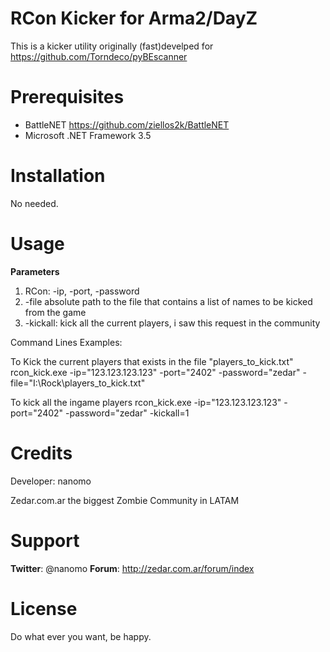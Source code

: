RCon Kicker for Arma2/DayZ
===========================

This is a kicker utility originally (fast)develped for https://github.com/Torndeco/pyBEscanner


Prerequisites
=============

 - BattleNET https://github.com/ziellos2k/BattleNET
 - Microsoft .NET Framework 3.5

Installation
============

No needed. 


Usage
=========

**Parameters** 

1. RCon: -ip, -port, -password
2. -file absolute path to the file that contains a list of names to be kicked from the game
3. -kickall: kick all the current players, i saw this request in the community

Command Lines Examples:

To Kick the current players that exists in the file "players_to_kick.txt"
rcon_kick.exe -ip="123.123.123.123" -port="2402" -password="zedar" -file="I:\Rock\players_to_kick.txt"

To kick all the ingame players
rcon_kick.exe -ip="123.123.123.123" -port="2402" -password="zedar" -kickall=1



Credits
========

Developer: nanomo

Zedar.com.ar the biggest Zombie Community in LATAM


Support
=======

**Twitter**: @nanomo
**Forum**: http://zedar.com.ar/forum/index


License
=======

Do what ever you want, be happy.
